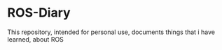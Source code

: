 # ROS-Diary
This repository, intended for personal use, documents things that i have learned, about ROS
